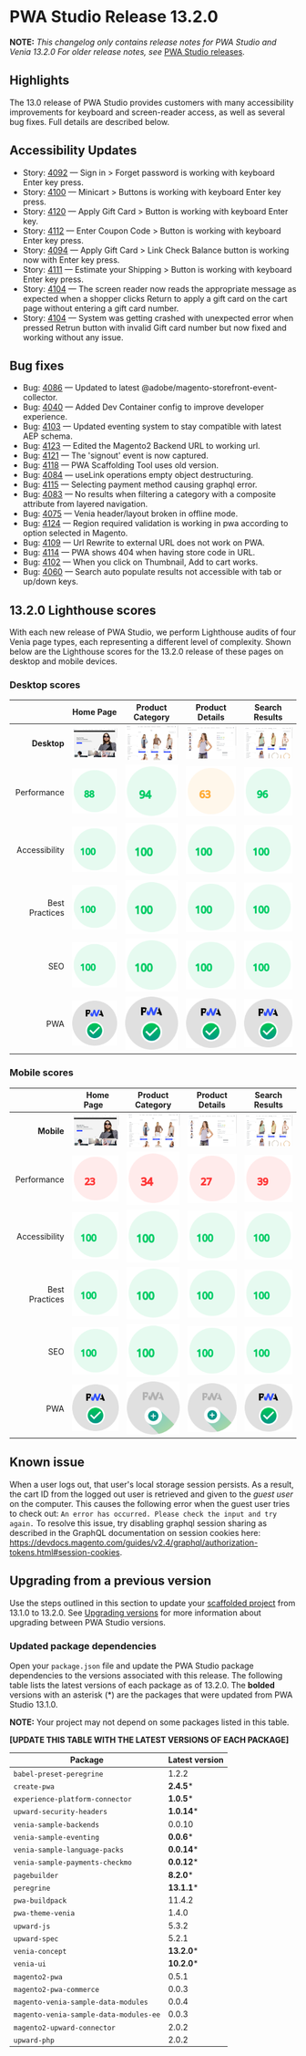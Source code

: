 # PWA Studio Release 13.2.0

**NOTE:**
_This changelog only contains release notes for PWA Studio and Venia 13.2.0_
_For older release notes, see_ [PWA Studio releases][].

## Highlights

The 13.0 release of PWA Studio provides customers with many accessibility improvements for keyboard and screen-reader access, as well as several bug fixes. Full details are described below.

## Accessibility Updates

-  Story: [4092][] — Sign in > Forget password is working with keyboard Enter key press.
-  Story: [4100][] — Minicart > Buttons is working with keyboard Enter key press.
-  Story: [4120][] — Apply Gift Card > Button is working with keyboard Enter key.
-  Story: [4112][] — Enter Coupon Code > Button is working with keyboard Enter key press.
-  Story: [4094][] — Apply Gift Card > Link Check Balance button is working now with Enter key press.
-  Story: [4111][] — Estimate your Shipping > Button is working with keyboard Enter key press.
-  Story: [4104][] — The screen reader now reads the appropriate message as expected when a shopper clicks Return to  apply a gift card on the cart page without entering a gift card number.
-  Story: [4104][] — System was getting crashed with unexpected error when pressed Retrun button with invalid Gift card number but now fixed and working without any issue.

## Bug fixes

-  Bug: [4086][] — Updated to latest @adobe/magento-storefront-event-collector.
-  Bug: [4040][] — Added Dev Container config to improve developer experience.
-  Bug: [4103][] — Updated eventing system to stay compatible with latest AEP schema.
-  Bug: [4123][] — Edited the Magento2 Backend URL to working url.
-  Bug: [4121][] — The 'signout' event is now captured.
-  Bug: [4118][] — PWA Scaffolding Tool uses old version.
-  Bug: [4084][] — useLink operations empty object destructuring.
-  Bug: [4115][] — Selecting payment method causing graphql error.
-  Bug: [4083][] — No results when filtering a category with a composite attribute from layered navigation.
-  Bug: [4075][] — Venia header/layout broken in offline mode.
-  Bug: [4124][] — Region required validation is working in pwa according to option selected in Magento.
-  Bug: [4109][] — Url Rewrite to external URL does not work on PWA.
-  Bug: [4114][] — PWA shows 404 when having store code in URL.
-  Bug: [4102][] — When you click on Thumbnail, Add to cart works.
-  Bug: [4060][] — Search auto populate results not accessible with tab or up/down keys.

## 13.2.0 Lighthouse scores

With each new release of PWA Studio, we perform Lighthouse audits of four Venia page types, each representing a different level of complexity. Shown below are the Lighthouse scores for the 13.2.0 release of these pages on desktop and mobile devices.

### Desktop scores

|                |            Home Page            |          Product Category           |          Product Details           |          Search Results           |
|---------------:|:-------------------------------:|:-----------------------------------:|:----------------------------------:|:---------------------------------:|
|    **Desktop** | ![](images/venia_page_home.png) | ![](images/venia_page_category.png) | ![](images/venia_page_details.png) | ![](images/venia_page_search.png) |
|    Performance |    ![](images/score_88.svg)     |      ![](images/score_94.svg)       |      ![](images/score_63.svg)      |     ![](images/score_96.svg)      |
|  Accessibility |    ![](images/score_100.svg)    |      ![](images/score_100.svg)      |     ![](images/score_100.svg)      |     ![](images/score_100.svg)     |
| Best Practices |    ![](images/score_100.svg)    |      ![](images/score_100.svg)      |     ![](images/score_100.svg)      |     ![](images/score_100.svg)     |
|            SEO |    ![](images/score_100.svg)    |      ![](images/score_100.svg)      |     ![](images/score_100.svg)      |     ![](images/score_100.svg)     |
|            PWA |   ![](images/pwa_perfect.svg)   |     ![](images/pwa_perfect.svg)     |    ![](images/pwa_perfect.svg)     |    ![](images/pwa_perfect.svg)    |

### Mobile scores

|                | &nbsp;&nbsp;Home Page&nbsp;&nbsp; |          Product Category           |          Product Details           |          Search Results           |
|---------------:|:---------------------------------:|:-----------------------------------:|:----------------------------------:|:---------------------------------:|
|     **Mobile** |  ![](images/venia_page_home.png)  | ![](images/venia_page_category.png) | ![](images/venia_page_details.png) | ![](images/venia_page_search.png) |
|    Performance |     ![](images/score_23.svg)      |      ![](images/score_34.svg)       |      ![](images/score_27.svg)      |     ![](images/score_39.svg)      |
|  Accessibility |     ![](images/score_100.svg)     |      ![](images/score_100.svg)      |     ![](images/score_100.svg)      |     ![](images/score_100.svg)     |
| Best Practices |     ![](images/score_100.svg)     |      ![](images/score_100.svg)      |     ![](images/score_100.svg)      |     ![](images/score_100.svg)     |
|            SEO |     ![](images/score_100.svg)     |      ![](images/score_100.svg)      |     ![](images/score_100.svg)      |     ![](images/score_100.svg)     |
|            PWA |    ![](images/pwa_perfect.svg)    |    ![](images/pwa_imperfect.svg)    |   ![](images/pwa_imperfect.svg)    |    ![](images/pwa_perfect.svg)    |


## Known issue

When a user logs out, that user's local storage session persists. As a result, the cart ID from the logged out user is retrieved and given to the _guest user_ on the computer. This causes the following error when the guest user tries to check out: `An error has occurred. Please check the input and try again.` To resolve this issue, try disabling graphql session sharing as described in the GraphQL documentation on session cookies here: https://devdocs.magento.com/guides/v2.4/graphql/authorization-tokens.html#session-cookies.

## Upgrading from a previous version

Use the steps outlined in this section to update your [scaffolded project][] from 13.1.0 to 13.2.0.
See [Upgrading versions][] for more information about upgrading between PWA Studio versions.

[scaffolded project]: https://developer.adobe.com/commerce/pwa-studio/tutorials/
[upgrading versions]: https://developer.adobe.com/commerce/pwa-studio/guides/upgrading-versions/

### Updated package dependencies

Open your `package.json` file and update the PWA Studio package dependencies to the versions associated with this release.
The following table lists the latest versions of each package as of 13.2.0. The **bolded** versions with an asterisk (*) are the packages that were updated from PWA Studio 13.1.0.

**NOTE:**
Your project may not depend on some packages listed in this table.

**[UPDATE THIS TABLE WITH THE LATEST VERSIONS OF EACH PACKAGE]**

| Package                                | Latest version |
|----------------------------------------|----------------|
| `babel-preset-peregrine`               | 1.2.2          |
| `create-pwa`                           | **2.4.5***     |
| `experience-platform-connector`        | **1.0.5***     |
| `upward-security-headers`              | **1.0.14***    |
| `venia-sample-backends`                | 0.0.10          |
| `venia-sample-eventing`                | **0.0.6***     |
| `venia-sample-language-packs`          | **0.0.14***    |
| `venia-sample-payments-checkmo`        | **0.0.12***    |
| `pagebuilder`                          | **8.2.0***     |
| `peregrine`                            | **13.1.1***    |
| `pwa-buildpack`                        | 11.4.2        |
| `pwa-theme-venia`                      | 1.4.0          |
| `upward-js`                            | 5.3.2          |
| `upward-spec`                          | 5.2.1          |
| `venia-concept`                        | **13.2.0***    |
| `venia-ui`                             | **10.2.0***    |
| `magento2-pwa`                         | 0.5.1          |
| `magento2-pwa-commerce`                | 0.0.3          |
| `magento-venia-sample-data-modules`    | 0.0.4         |
| `magento-venia-sample-data-modules-ee` | 0.0.3          |
| `magento2-upward-connector`            | 2.0.2         |
| `upward-php`                           | 2.0.2          |

[4092]: https://github.com/magento/pwa-studio/pull/4092
[4100]: https://github.com/magento/pwa-studio/pull/4100
[4086]: https://github.com/magento/pwa-studio/pull/4086
[4040]: https://github.com/magento/pwa-studio/pull/4040
[4103]: https://github.com/magento/pwa-studio/pull/4103
[4094]: https://github.com/magento/pwa-studio/pull/4094
[4120]: https://github.com/magento/pwa-studio/pull/4120
[4112]: https://github.com/magento/pwa-studio/pull/4112
[4111]: https://github.com/magento/pwa-studio/pull/4111
[4104]: https://github.com/magento/pwa-studio/pull/4104
[4123]: https://github.com/magento/pwa-studio/pull/4123
[134]: https://github.com/magento-commerce/pwa-studio-cicd/pull/134
[4121]: https://github.com/magento/pwa-studio/pull/4121
[4118]: https://github.com/magento/pwa-studio/pull/4118
[4084]: https://github.com/magento/pwa-studio/pull/4084
[4115]: https://github.com/magento/pwa-studio/pull/4115
[4083]: https://github.com/magento/pwa-studio/pull/4083
[4075]: https://github.com/magento/pwa-studio/pull/4075
[4124]: https://github.com/magento/pwa-studio/pull/4124
[4109]: https://github.com/magento/pwa-studio/pull/4109
[4114]: https://github.com/magento/pwa-studio/pull/4114
[4102]: https://github.com/magento/pwa-studio/pull/4102
[4060]: https://github.com/magento/pwa-studio/pull/4060

[PWA Studio releases]: https://github.com/magento/pwa-studio/releases
